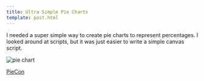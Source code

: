 ```yaml
---
title: Ultra Simple Pie Charts
template: post.html
---
```

I needed a super simple way to create pie charts to represent percentages. I looked around at scripts, but it was just easier to write a simple canvas script.

![pie chart](https://s3.amazonaws.com/rewferguson.com/img/Budget-Tracker/piecon.png)

<a href="https://github.com/rewfergu/piecon" title="piecon" target="_blank">PieCon</a>
